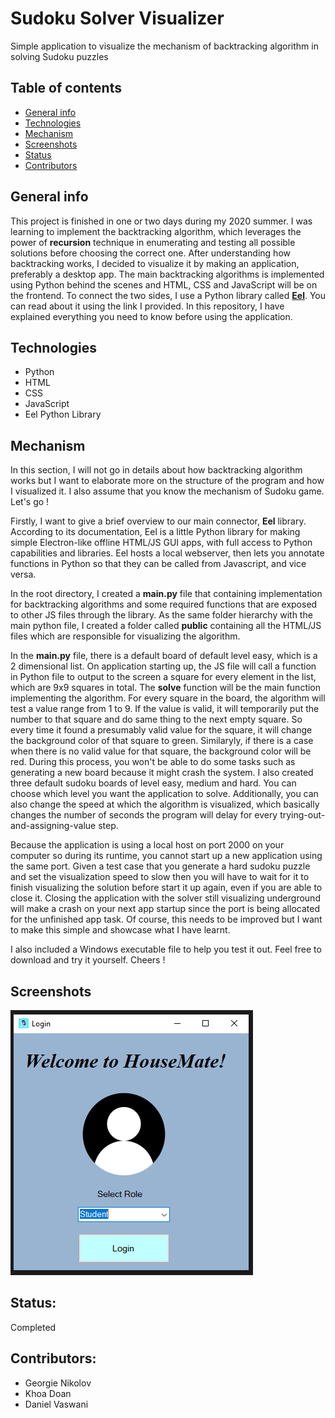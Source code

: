 # Sudoku Solver Visualizer
Simple application to visualize the mechanism of backtracking algorithm in solving Sudoku puzzles

## Table of contents
* [General info](#general-info)
* [Technologies](#technologies)
* [Mechanism](#mechanism)
* [Screenshots](#screenshots)
* [Status](#status)
* [Contributors](#contributors)

## General info
This project is finished in one or two days during my 2020 summer. I was learning to implement the backtracking algorithm, which leverages the power of **recursion** technique in enumerating and testing all possible solutions before choosing the correct one. After understanding how backtracking works, I decided to visualize it by making an application, preferably a desktop app. The main backtracking algorithms is implemented using Python behind the scenes and HTML, CSS and JavaScript will be on the frontend. To connect the two sides, I use a Python library called [**Eel**](https://pypi.org/project/Eel/). You can read about it using the link I provided. In this repository, I have explained everything you need to know before using the application. 

## Technologies
- Python
- HTML
- CSS
- JavaScript
- Eel Python Library

## Mechanism
In this section, I will not go in details about how backtracking algorithm works but I want to elaborate more on the structure of the program and how I visualized it. I also assume that you know the mechanism of Sudoku game. Let's go !

Firstly, I want to give a brief overview to our main connector, **Eel** library. According to its documentation, Eel is a little Python library for making simple Electron-like offline HTML/JS GUI apps, with full access to Python capabilities and libraries. Eel hosts a local webserver, then lets you annotate functions in Python so that they can be called from Javascript, and vice versa. 

In the root directory, I created a **main.py** file that containing implementation for backtracking algorithms and some required functions that are exposed to other JS files through the library. As the same folder hierarchy with the main python file, I created a folder called **public** containing all the HTML/JS files which are responsible for visualizing the algorithm. 

In the **main.py** file, there is a default board of default level easy, which is a 2 dimensional list. On application starting up, the JS file will call a function in Python file to output to the screen a square for every element in the list, which are 9x9 squares in total. The **solve** function will be the main function implementing the algorithm. For every square in the board, the algorithm will test a value range from 1 to 9. If the value is valid, it will temporarily put the number to that square and do same thing to the next empty square. So every time it found a presumably valid value for the square, it will change the background color of that square to green. Similaryly, if there is a case when there is no valid value for that square, the background color will be red. During this process, you won't be able to do some tasks such as generating a new board because it might crash the system. I also created three default sudoku boards of level easy, medium and hard. You can choose which level you want the application to solve. Additionally, you can also change the speed at which the algorithm is visualized, which basically changes the number of seconds the program will delay for every trying-out-and-assigning-value step.

Because the application is using a local host on port 2000 on your computer so during its runtime, you cannot start up a new application using the same port. Given a test case that you generate a hard sudoku puzzle and set the visualization speed to slow then you will have to wait for it to finish visualizing the solution before start it up again, even if you are able to close it. Closing the application with the solver still visualizing underground will make a crash on your next app startup since the port is being allocated for the unfinished app task. Of course, this needs to be improved but I want to make this simple and showcase what I have learnt. 

I also included a Windows executable file to help you test it out. Feel free to download and try it yourself. Cheers !

## Screenshots
![Sudoku1](https://github.com/DNT-Khoa/Advanced-Project-for-Housing-Agency/blob/master/images/Login%20Page%20Housemate.PNG)

## Status: 
Completed

## Contributors:
- Georgie Nikolov
- Khoa Doan
- Daniel Vaswani
